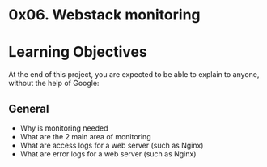 # 0x06. Webstack monitoring

# Learning Objectives

At the end of this project, you are expected to be able to explain to anyone, without the help of Google:

## General

- Why is monitoring needed
- What are the 2 main area of monitoring
- What are access logs for a web server (such as Nginx)
- What are error logs for a web server (such as Nginx)
